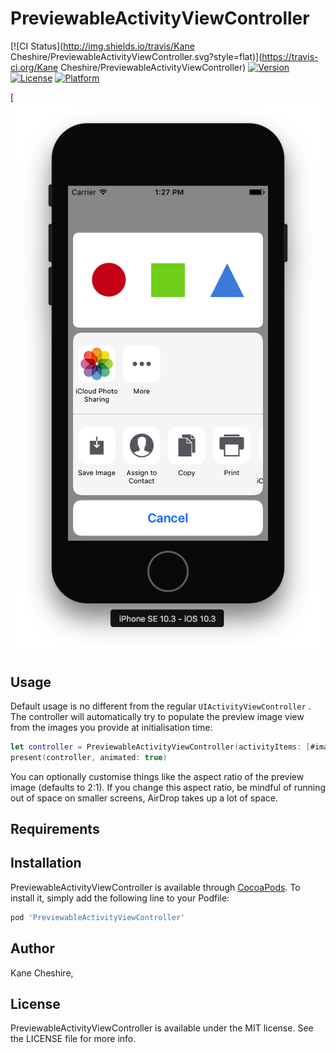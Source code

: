 # PreviewableActivityViewController

[![CI Status](http://img.shields.io/travis/Kane Cheshire/PreviewableActivityViewController.svg?style=flat)](https://travis-ci.org/Kane Cheshire/PreviewableActivityViewController)
[![Version](https://img.shields.io/cocoapods/v/PreviewableActivityViewController.svg?style=flat)](http://cocoapods.org/pods/PreviewableActivityViewController)
[![License](https://img.shields.io/cocoapods/l/PreviewableActivityViewController.svg?style=flat)](http://cocoapods.org/pods/PreviewableActivityViewController)
[![Platform](https://img.shields.io/cocoapods/p/PreviewableActivityViewController.svg?style=flat)](http://cocoapods.org/pods/PreviewableActivityViewController)

[![Example Image](images/Example1.png)

## Usage

Default usage is no different from the regular `UIActivityViewController` . The controller will automatically try to populate the preview image view from the images you provide at initialisation time:

```swift
let controller = PreviewableActivityViewController(activityItems: [#imageLiteral(resourceName: "example")])
present(controller, animated: true)
```

You can optionally customise things like the aspect ratio of the preview image (defaults to 2:1). If you change this aspect ratio, be mindful of running out of space on smaller screens, AirDrop takes up a lot of space.

## Requirements

## Installation

PreviewableActivityViewController is available through [CocoaPods](http://cocoapods.org). To install
it, simply add the following line to your Podfile:

```ruby
pod 'PreviewableActivityViewController'
```

## Author

Kane Cheshire,

## License

PreviewableActivityViewController is available under the MIT license. See the LICENSE file for more info.
